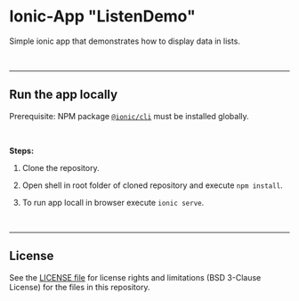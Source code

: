 # Ionic-App "ListenDemo" #

Simple ionic app that demonstrates how to display data in lists.

<br>

----
## Run the app locally ##

Prerequisite: NPM package [`@ionic/cli`](https://www.npmjs.com/package/@ionic/cli) must be installed globally.

<br>

**Steps:**

1. Clone the repository.

2. Open shell in root folder of cloned repository and execute `npm install`.

3. To run app locall in browser execute `ionic serve`.

<br>

----
## License ##

See the [LICENSE file](LICENSE.md) for license rights and limitations (BSD 3-Clause License) for the files in this repository.
